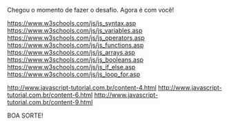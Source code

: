 Chegou o momento de fazer o desafio. Agora é com você!





https://www.w3schools.com/js/js_syntax.asp
https://www.w3schools.com/js/js_variables.asp
https://www.w3schools.com/js/js_operators.asp
https://www.w3schools.com/js/js_functions.asp
https://www.w3schools.com/js/js_arrays.asp
https://www.w3schools.com/js/js_booleans.asp
https://www.w3schools.com/js/js_if_else.asp
https://www.w3schools.com/js/js_loop_for.asp




http://www.javascript-tutorial.com.br/content-4.html
http://www.javascript-tutorial.com.br/content-6.html
http://www.javascript-tutorial.com.br/content-9.html



BOA SORTE!



